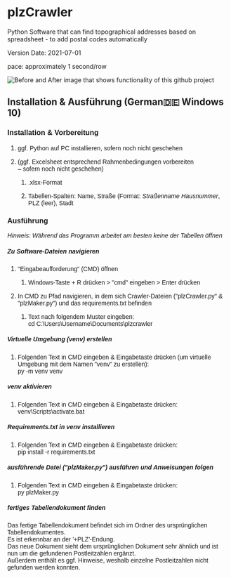 # plzCrawler
Python Software that can find topographical addresses based on spreadsheet - to add postal codes automatically

Version Date: 2021-07-01

pace: approximately 1 second/row

![Before and After image that shows functionality of this github project](https://github.com/Sammeeey/plzCrawler/blob/main/example%20images/BeforeAfterSpreadsheet.png?raw=true)

## Installation & Ausführung (German🇩🇪 Windows 10)

### <a name="__RefHeading___Toc104_1789371751"></a><span style="font-family: Calibri, sans-serif;">Installation & Vorbereitung</span>

1.  <span style="font-family: Calibri, sans-serif;">ggf. Python auf PC installieren, sofern noch nicht geschehen</span>

2.  <span style="font-family: Calibri, sans-serif;">(ggf. Excelsheet entsprechend Rahmenbedingungen vorbereiten  
    – sofern noch nicht geschehen)</span>

    1.  <span style="font-family: Calibri, sans-serif;">.xlsx-Format</span>

    2.  <span style="font-family: Calibri, sans-serif;">Tabellen-Spalten: Name, Straße (Format: _<span style="font-weight: normal;">Straßenname Hausnummer</span>_, PLZ (leer), Stadt</span>

### <span style="font-family: Calibri, sans-serif;">Ausführung</span>

<span style="font-family: Calibri, sans-serif;">_Hinweis: Während das Programm arbeitet_ _am besten_ _keine der Tabellen öffnen_</span>

##### <span style="font-family: Calibri, sans-serif;">Zu Software-Dateien navigieren</span>

1.  <span style="font-family: Calibri, sans-serif;">"Eingabeaufforderung" (CMD) öffnen</span>

    1.  <span style="font-family: Calibri, sans-serif;">Windows-Taste + R drücken > "cmd" eingeben > Enter drücken</span>

2.  <span style="font-family: Calibri, sans-serif;">In CMD zu Pfad navigieren, in dem sich Crawler-Dateien ("plzCrawler.py" & "plzMaker.py") und das requirements.txt befinden</span>
    1. <span style="font-family: Calibri, sans-serif;">Text nach folgendem Muster eingeben:  
        cd C:\Users\Username\Documents\plzcrawler</span>

##### <span style="font-family: Calibri, sans-serif;">Virtuelle Umgebung (venv) erstellen</span>

1.  <span style="font-family: Calibri, sans-serif;">Folgenden Text in CMD eingeben & Eingabetaste drücken (um virtuelle Umgebung mit dem Namen "venv" zu erstellen):  
    py -m venv venv</span>
    
##### <span style="font-family: Calibri, sans-serif;">venv aktivieren</span>

1.  <span style="font-family: Calibri, sans-serif;">Folgenden Text in CMD eingeben & Eingabetaste drücken:  
    venv\Scripts\activate.bat</span>

##### <span style="font-family: Calibri, sans-serif;">**Requirements.txt in venv installieren**</span>

1.  <span style="font-family: Calibri, sans-serif;">Folgenden Text in CMD eingeben & Eingabetaste drücken:  
    pip install -r requirements.txt</span>

##### <span style="font-family: Calibri, sans-serif;">ausführende Datei ("plzMaker.py") ausführen und Anweisungen folgen</span>

1.  <span style="font-family: Calibri, sans-serif;"><span style="text-decoration: none;">Folgenden Text in CMD eingeben & Eingabetaste drücken:  
    </span>py plzMaker.py</span>

##### <span style="font-family: Calibri, sans-serif;">fertiges Tabellendokument finden</span>

<span style="font-family: Calibri, sans-serif;">Das fertige Tabellendokument befindet sich im Ordner des ursprünglichen Tabellendokumentes.  
Es ist erkennbar an der '+PLZ'-Endung.  
Das neue Dokument sieht dem ursprünglichen Dokument sehr ähnlich und ist nun um die gefundenen Postleitzahlen ergänzt.  
Außerdem enthält es ggf. Hinweise, weshalb einzelne Postleitzahlen nicht gefunden werden konnten.</span>
